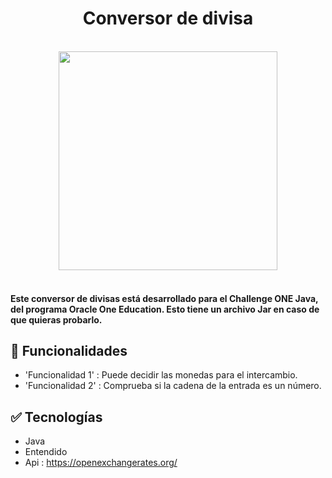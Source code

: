 <h1 align="center">Conversor de divisa</h1>


<div align="center"><br>
<img align="center" width=350rem src="https://user-images.githubusercontent.com/86094668/219646850-1ffd8a83-c719-4ffd-b3bc-4b76cd83a062.png"/>
</div><br>


<h4>
Este conversor de divisas está desarrollado para el Challenge ONE Java, del programa Oracle One Education. Esto tiene un archivo Jar en caso de que quieras probarlo.
</h4>

## :hammer: Funcionalidades

- 'Funcionalidad 1' : Puede decidir las monedas para el intercambio.
- 'Funcionalidad 2' : Comprueba si la cadena de la entrada es un número. 


## :white_check_mark: Tecnologías
- Java
- Entendido
- Api : https://openexchangerates.org/
